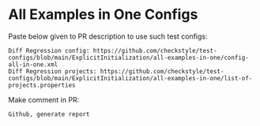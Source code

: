 # All Examples in One Configs
Paste below given to PR description to use such test configs:
```
Diff Regression config: https://github.com/checkstyle/test-configs/blob/main/ExplicitInitialization/all-examples-in-one/config-all-in-one.xml
Diff Regression projects: https://github.com/checkstyle/test-configs/blob/main/ExplicitInitialization/all-examples-in-one/list-of-projects.properties
```
Make comment in PR:
```
Github, generate report
```
